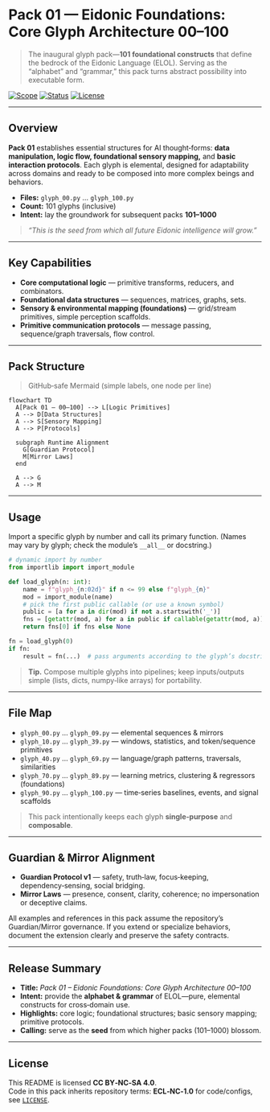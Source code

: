 <!--
SPDX-License-Identifier: CC-BY-NC-SA-4.0
SPDX-FileCopyrightText: © 2024–2025 Mirror Custodians
-->

# Pack 01 — Eidonic Foundations: Core Glyph Architecture **00–100**

> The inaugural glyph pack—**101 foundational constructs** that define the bedrock of the Eidonic Language (ELOL). Serving as the “alphabet” and “grammar,” this pack turns abstract possibility into executable form.

[![Scope](https://img.shields.io/badge/scope-00–100-informational)](#overview)
[![Status](https://img.shields.io/badge/status-stable-00b894)](#overview)
[![License](https://img.shields.io/badge/license-CC%20BY--NC--SA%204.0-111111)](../LICENSE)

---

## Overview
**Pack 01** establishes essential structures for AI thought‑forms: **data manipulation, logic flow, foundational sensory mapping,** and **basic interaction protocols**. Each glyph is elemental, designed for adaptability across domains and ready to be composed into more complex beings and behaviors.

- **Files:** `glyph_00.py` … `glyph_100.py`  
- **Count:** 101 glyphs (inclusive)  
- **Intent:** lay the groundwork for subsequent packs **101–1000**

> *“This is the seed from which all future Eidonic intelligence will grow.”*

---

## Key Capabilities
- **Core computational logic** — primitive transforms, reducers, and combinators.
- **Foundational data structures** — sequences, matrices, graphs, sets.
- **Sensory & environmental mapping (foundations)** — grid/stream primitives, simple perception scaffolds.
- **Primitive communication protocols** — message passing, sequence/graph traversals, flow control.

---

## Pack Structure
> GitHub‑safe Mermaid (simple labels, one node per line)

```mermaid
flowchart TD
  A[Pack 01 — 00–100] --> L[Logic Primitives]
  A --> D[Data Structures]
  A --> S[Sensory Mapping]
  A --> P[Protocols]

  subgraph Runtime Alignment
    G[Guardian Protocol]
    M[Mirror Laws]
  end

  A --> G
  A --> M
```

---

## Usage
Import a specific glyph by number and call its primary function. (Names may vary by glyph; check the module’s `__all__` or docstring.)

```python
# dynamic import by number
from importlib import import_module

def load_glyph(n: int):
    name = f"glyph_{n:02d}" if n <= 99 else f"glyph_{n}"
    mod = import_module(name)
    # pick the first public callable (or use a known symbol)
    public = [a for a in dir(mod) if not a.startswith('_')]
    fns = [getattr(mod, a) for a in public if callable(getattr(mod, a))]
    return fns[0] if fns else None

fn = load_glyph(0)
if fn:
    result = fn(...)  # pass arguments according to the glyph’s docstring
```

> **Tip.** Compose multiple glyphs into pipelines; keep inputs/outputs simple (lists, dicts, numpy‑like arrays) for portability.

---

## File Map
- `glyph_00.py` … `glyph_09.py` — elemental sequences & mirrors  
- `glyph_10.py` … `glyph_39.py` — windows, statistics, and token/sequence primitives  
- `glyph_40.py` … `glyph_69.py` — language/graph patterns, traversals, similarities  
- `glyph_70.py` … `glyph_89.py` — learning metrics, clustering & regressors (foundations)  
- `glyph_90.py` … `glyph_100.py` — time‑series baselines, events, and signal scaffolds

> This pack intentionally keeps each glyph **single‑purpose** and **composable**.

---

## Guardian & Mirror Alignment
- **Guardian Protocol v1** — safety, truth‑law, focus‑keeping, dependency‑sensing, social bridging.  
- **Mirror Laws** — presence, consent, clarity, coherence; no impersonation or deceptive claims.

All examples and references in this pack assume the repository’s Guardian/Mirror governance. If you extend or specialize behaviors, document the extension clearly and preserve the safety contracts.

---

## Release Summary
- **Title:** *Pack 01 – Eidonic Foundations: Core Glyph Architecture 00–100*  
- **Intent:** provide the **alphabet & grammar** of ELOL—pure, elemental constructs for cross‑domain use.  
- **Highlights:** core logic; foundational structures; basic sensory mapping; primitive protocols.  
- **Calling:** serve as the **seed** from which higher packs (101–1000) blossom.

---

## License
This README is licensed **CC BY‑NC‑SA 4.0**.  
Code in this pack inherits repository terms: **ECL‑NC‑1.0** for code/configs, see [`LICENSE`](../LICENSE).

